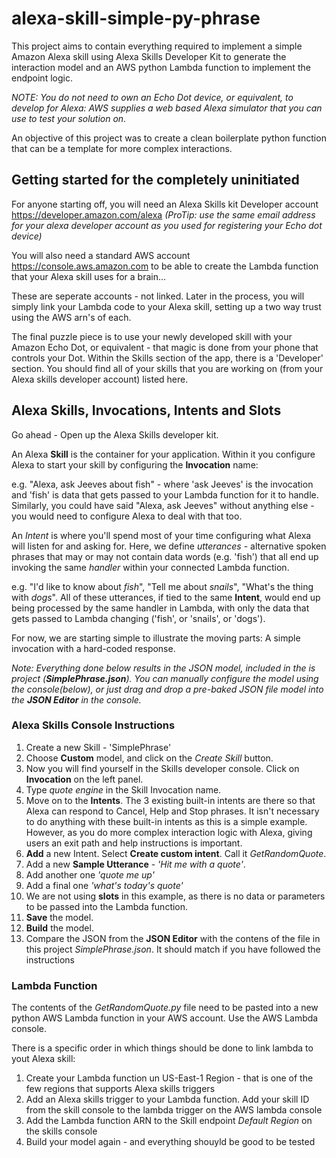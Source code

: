 # alexa-skill-simple-py-phrase

This project aims to contain everything required to implement a simple Amazon Alexa skill
using Alexa Skills Developer Kit to generate the interaction model and an AWS python Lambda function to implement the endpoint logic.

*NOTE: You do not need to own an Echo Dot device, or equivalent, to develop for Alexa: AWS supplies a web based Alexa simulator that you can use to test your solution on.*

An objective of this project was to create a clean boilerplate python function that can be a template for more complex interactions. 

## Getting started for the completely uninitiated

For anyone starting off, you will need an Alexa Skills kit Developer account https://developer.amazon.com/alexa 
*(ProTip: use the same email address for your alexa developer account as you used for registering your Echo dot device)*

You will also need a standard AWS account https://console.aws.amazon.com to be able to create the Lambda function that your Alexa skill uses for a brain...

These are seperate accounts - not linked. Later in the process, you will simply link your Lambda code to your Alexa skill, setting up a two way trust using the AWS arn's of each.

The final puzzle piece is to use your newly developed skill with your Amazon Echo Dot, or equivalent - that magic is done from your phone that controls your Dot. Within the Skills section of the app, there is a 'Developer' section. You should find all of your skills that you are working on (from your Alexa skills developer account) listed here.

## Alexa Skills, Invocations, Intents and Slots

Go ahead - Open up the Alexa Skills developer kit. 

An Alexa **Skill** is the container for your application. Within it you configure Alexa to start your skill by configuring the **Invocation** name: 

e.g. "Alexa, ask Jeeves about fish" - where 'ask Jeeves' is the invocation and 'fish' is data that gets passed to your Lambda function for it to handle. Similarly, you could have said "Alexa, ask Jeeves" without anything else - you would need to configure Alexa to deal with that too.

An *Intent* is where you'll spend most of your time configuring what Alexa will listen for and asking for. Here, we define *utterances* - alternative spoken phrases that may or may not contain data words (e.g. 'fish') that all end up invoking the same *handler* within your connected Lambda function.

e.g. "I'd like to know about *fish*", "Tell me about *snails*", "What's the thing with *dogs*". All of these utterances, if tied to the same **Intent**, would end up being processed by the same handler in Lambda, with only the data that gets passed to Lambda changing ('fish', or 'snails', or 'dogs').

For now, we are starting simple to illustrate the moving parts: A simple invocation with a hard-coded response.

*Note: Everything done below results in the JSON model, included in the is project (**SimplePhrase.json**). You can manually configure the model using the console(below), 
or just drag and drop a pre-baked JSON file model into the **JSON Editor** in the console.*

### Alexa Skills Console Instructions
1. Create a new Skill - 'SimplePhrase'
2. Choose **Custom** model, and click on the *Create Skill* button.
3. Now you will find yourself in the Skills developer console. Click on **Invocation** on the left panel.
4. Type *quote engine* in the Skill Invocation name. 
5. Move on to the **Intents**. The 3 existing built-in intents are there so that Alexa can respond to Cancel, Help and Stop phrases. It isn't necessary to do anything with these built-in intents as this is a simple example. However, as you do more complex interaction logic with Alexa, giving users an exit path and help instructions is important.
6. **Add** a new Intent. Select **Create custom intent**. Call it *GetRandomQuote*.
7. Add a new **Sample Utterance** - *'Hit me with a quote'*. 
8. Add another one *'quote me up'*
9. Add a final one *'what's today's quote'*
10. We are not using **slots** in this example, as there is no data or parameters to be passed into the Lambda function.
11. **Save** the model.
12. **Build** the model.
13. Compare the JSON from the **JSON Editor** with the contens of the file in this project *SimplePhrase.json*. It should match if you have followed the instructions

### Lambda Function

The contents of the *GetRandomQuote.py* file need to be pasted into a new python AWS Lambda function in your AWS account.
Use the AWS Lambda console.

There is a specific order in which things should be done to link lambda to yout Alexa skill:

1. Create your Lambda function un US-East-1 Region - that is one of the few regions that supports Alexa skills triggers
2. Add an Alexa skills trigger to your Lambda function. Add your skill ID from the skill console to the lambda trigger on the AWS lambda console
3. Add the Lambda function ARN to the Skill endpoint *Default Region* on the skills console
4. Build your model again - and everything shouyld be good to be tested


